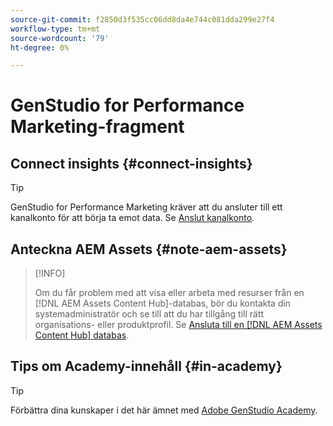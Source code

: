 ```yaml
---
source-git-commit: f2850d3f535cc06dd8da4e744c081dda299e27f4
workflow-type: tm+mt
source-wordcount: '79'
ht-degree: 0%

---
```

# GenStudio for Performance Marketing-fragment

## Connect insights {#connect-insights}

>[!TIP]
>
>GenStudio for Performance Marketing kräver att du ansluter till ett kanalkonto för att börja ta emot data. Se [Anslut kanalkonto](/help/user-guide/insights/connect-channel.md).

## Anteckna AEM Assets {#note-aem-assets}

>[!INFO]
>
>Om du får problem med att visa eller arbeta med resurser från en [!DNL AEM Assets Content Hub]-databas, bör du kontakta din systemadministratör och se till att du har tillgång till rätt organisations- eller produktprofil. Se [Ansluta till en [!DNL AEM Assets Content Hub] databas](/help/user-guide/content/connect-aem-repo.md).

## Tips om Academy-innehåll {#in-academy}

>[!TIP]
>
>Förbättra dina kunskaper i det här ämnet med [Adobe GenStudio Academy](https://learningmanager.adobe.com/genstudioacademy).
